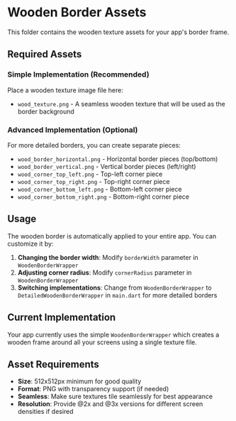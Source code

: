 # Wooden Border Assets

This folder contains the wooden texture assets for your app's border frame.

## Required Assets

### Simple Implementation (Recommended)
Place a wooden texture image file here:
- `wood_texture.png` - A seamless wooden texture that will be used as the border background

### Advanced Implementation (Optional)
For more detailed borders, you can create separate pieces:
- `wood_border_horizontal.png` - Horizontal border pieces (top/bottom)
- `wood_border_vertical.png` - Vertical border pieces (left/right)
- `wood_corner_top_left.png` - Top-left corner piece
- `wood_corner_top_right.png` - Top-right corner piece
- `wood_corner_bottom_left.png` - Bottom-left corner piece
- `wood_corner_bottom_right.png` - Bottom-right corner piece

## Usage

The wooden border is automatically applied to your entire app. You can customize it by:

1. **Changing the border width**: Modify `borderWidth` parameter in `WoodenBorderWrapper`
2. **Adjusting corner radius**: Modify `cornerRadius` parameter in `WoodenBorderWrapper`
3. **Switching implementations**: Change from `WoodenBorderWrapper` to `DetailedWoodenBorderWrapper` in `main.dart` for more detailed borders

## Current Implementation

Your app currently uses the simple `WoodenBorderWrapper` which creates a wooden frame around all your screens using a single texture file.

## Asset Requirements

- **Size**: 512x512px minimum for good quality
- **Format**: PNG with transparency support (if needed)
- **Seamless**: Make sure textures tile seamlessly for best appearance
- **Resolution**: Provide @2x and @3x versions for different screen densities if desired
